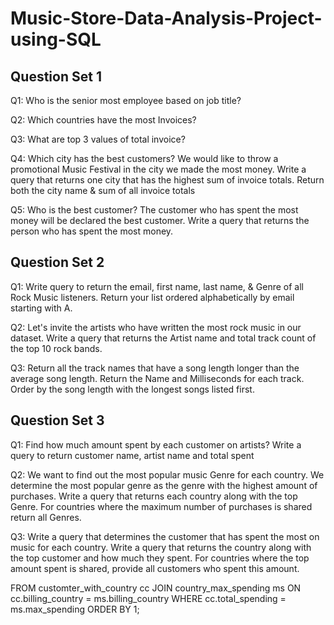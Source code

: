 # Music-Store-Data-Analysis-Project-using-SQL
	

## Question Set 1 

Q1: Who is the senior most employee based on job title? 

Q2: Which countries have the most Invoices?

Q3: What are top 3 values of total invoice? 

Q4: Which city has the best customers? We would like to throw a promotional Music Festival in the city we made the most money. 
Write a query that returns one city that has the highest sum of invoice totals. 
Return both the city name & sum of all invoice totals 

Q5: Who is the best customer? The customer who has spent the most money will be declared the best customer. 
Write a query that returns the person who has spent the most money.


## Question Set 2

Q1: Write query to return the email, first name, last name, & Genre of all Rock Music listeners. 
Return your list ordered alphabetically by email starting with A.

Q2: Let's invite the artists who have written the most rock music in our dataset. 
Write a query that returns the Artist name and total track count of the top 10 rock bands.

Q3: Return all the track names that have a song length longer than the average song length. 
Return the Name and Milliseconds for each track. Order by the song length with the longest songs listed first. 


## Question Set 3 

Q1: Find how much amount spent by each customer on artists? Write a query to return customer name, artist name and total spent 

Q2: We want to find out the most popular music Genre for each country. We determine the most popular genre as the genre 
with the highest amount of purchases. Write a query that returns each country along with the top Genre. For countries where 
the maximum number of purchases is shared return all Genres. 

Q3: Write a query that determines the customer that has spent the most on music for each country. 
Write a query that returns the country along with the top customer and how much they spent. 
For countries where the top amount spent is shared, provide all customers who spent this amount.


FROM customter_with_country cc
JOIN country_max_spending ms
ON cc.billing_country = ms.billing_country
WHERE cc.total_spending = ms.max_spending
ORDER BY 1;
